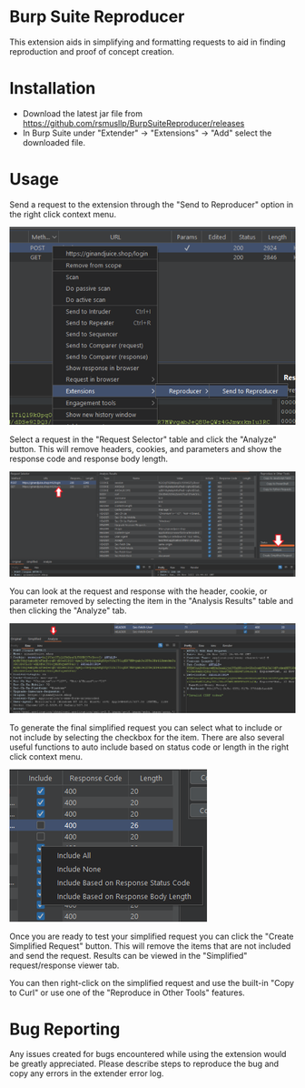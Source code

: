 # Burp Suite Reproducer
This extension aids in simplifying and formatting requests to aid in finding reproduction and proof of concept creation.

# Installation
- Download the latest jar file from https://github.com/rsmusllp/BurpSuiteReproducer/releases
- In Burp Suite under "Extender" -> "Extensions" -> "Add" select the downloaded file.

# Usage
Send a request to the extension through the "Send to Reproducer" option in the right click context menu.

![right-click-context.png](images/right-click-context.png)

Select a request in the "Request Selector" table and click the "Analyze" button. This will remove headers, cookies, and parameters and show the response code and response body length.

![analyze-request.png](images/analyze-request.png)

You can look at the request and response with the header, cookie, or parameter removed by selecting the item in the "Analysis Results" table and then clicking the "Analyze" tab.

![analyze-tab.png](images/analyze-tab.png)

To generate the final simplified request you can select what to include or not include by selecting the checkbox for the item. There are also several useful functions to auto include based on status code or length in the right click context menu.

![include-item.png](images/include-item.png)

Once you are ready to test your simplified request you can click the "Create Simplified Request" button. This will remove the items that are not included and send the request. Results can be viewed in the "Simplified" request/response viewer tab.

You can then right-click on the simplified request and use the built-in "Copy to Curl" or use one of the "Reproduce in Other Tools" features.

# Bug Reporting
Any issues created for bugs encountered while using the extension would be greatly appreciated.
Please describe steps to reproduce the bug and copy any errors in the extender error log.